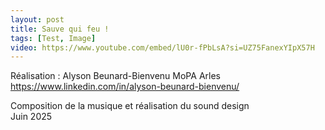 ```yaml
---
layout: post
title: Sauve qui feu !
tags: [Test, Image]
video: https://www.youtube.com/embed/lU0r-fPbLsA?si=UZ75FanexYIpX57H
---
```


Réalisation : Alyson Beunard-Bienvenu
MoPA Arles  
https://www.linkedin.com/in/alyson-beunard-bienvenu/

Composition de la musique et réalisation du sound design  
Juin 2025
